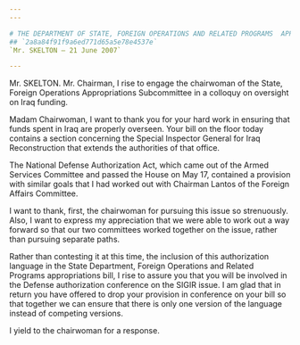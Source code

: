 ```yaml
---
---

# THE DEPARTMENT OF STATE, FOREIGN OPERATIONS AND RELATED PROGRAMS  APPROPRIATIONS ACT, 2008
## `2a8a84f91f9a6ed771d65a5e78e4537e`
`Mr. SKELTON — 21 June 2007`

---
```



Mr. SKELTON. Mr. Chairman, I rise to engage the chairwoman of the 
State, Foreign Operations Appropriations Subcommittee in a colloquy on 
oversight on Iraq funding.

Madam Chairwoman, I want to thank you for your hard work in ensuring 
that funds spent in Iraq are properly overseen. Your bill on the floor 
today contains a section concerning the Special Inspector General for 
Iraq Reconstruction that extends the authorities of that office.

The National Defense Authorization Act, which came out of the Armed 
Services Committee and passed the House on May 17, contained a 
provision with similar goals that I had worked out with Chairman Lantos 
of the Foreign Affairs Committee.

I want to thank, first, the chairwoman for pursuing this issue so 
strenuously. Also, I want to express my appreciation that we were able 
to work out a way forward so that our two committees worked together on 
the issue, rather than pursuing separate paths.

Rather than contesting it at this time, the inclusion of this 
authorization language in the State Department, Foreign Operations and 
Related Programs appropriations bill, I rise to assure you that you 
will be involved in the Defense authorization conference on the SIGIR 
issue. I am glad that in return you have offered to drop your provision 
in conference on your bill so that together we can ensure that there is 
only one version of the language instead of competing versions.

I yield to the chairwoman for a response.